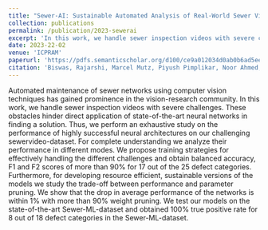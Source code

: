 ```yaml
---
title: "Sewer-AI: Sustainable Automated Analysis of Real-World Sewer Videos Using DNNs"
collection: publications
permalink: /publication/2023-sewerai
excerpt: 'In this work, we handle sewer inspection videos with severe challenges.'
date: 2023-22-02
venue: 'ICPRAM'
paperurl: 'https://pdfs.semanticscholar.org/d100/ce9a012034d0ab0b6ad5ee04ad0cc61071d4.pdf'
citation: 'Biswas, Rajarshi, Marcel Mutz, Piyush Pimplikar, Noor Ahmed, Dirk Werth. "Sewer-AI: Sustainable Automated Analysis of Real-World Sewer Videos Using DNNs." ICPRAM. 2023.'
---
```


Automated maintenance of sewer networks using computer vision techniques has gained prominence in the vision-research community. In this work, we handle sewer inspection videos with severe challenges. These obstacles hinder direct application of state-of-the-art neural networks in finding a solution. Thus, we perform an exhaustive study on the performance of highly successful neural architectures on our challenging sewervideo-dataset. For complete understanding we analyze their performance in different modes. We propose training strategies for effectively handling the different challenges and obtain balanced accuracy, F1 and F2 scores of more than 90% for 17 out of the 25 defect categories. Furthermore, for developing resource efficient, sustainable versions of the models we study the trade-off between performance and parameter pruning. We show that the drop in average performance of the networks is within 1% with more than 90% weight pruning. We test our models on the state-of-the-art Sewer-ML-dataset and obtained 100% true positive rate for 8 out of 18 defect categories in the Sewer-ML-dataset.
